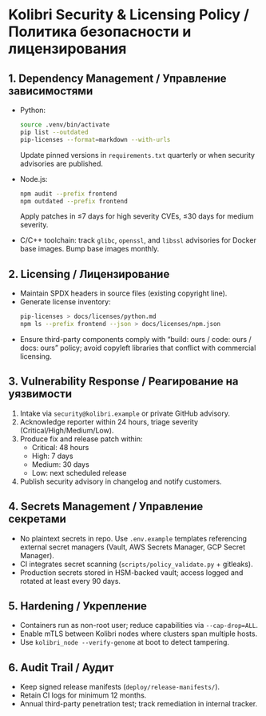 # Kolibri Security & Licensing Policy / Политика безопасности и лицензирования

## 1. Dependency Management / Управление зависимостями

- Python:
  ```bash
  source .venv/bin/activate
  pip list --outdated
  pip-licenses --format=markdown --with-urls
  ```
  Update pinned versions in `requirements.txt` quarterly or when security
  advisories are published.

- Node.js:
  ```bash
  npm audit --prefix frontend
  npm outdated --prefix frontend
  ```
  Apply patches in ≤7 days for high severity CVEs, ≤30 days for medium severity.

- C/C++ toolchain: track `glibc`, `openssl`, and `libssl` advisories for Docker
  base images. Bump base images monthly.

## 2. Licensing / Лицензирование

- Maintain SPDX headers in source files (existing copyright line).
- Generate license inventory:
  ```bash
  pip-licenses > docs/licenses/python.md
  npm ls --prefix frontend --json > docs/licenses/npm.json
  ```
- Ensure third-party components comply with “build: ours / code: ours / docs: ours”
  policy; avoid copyleft libraries that conflict with commercial licensing.

## 3. Vulnerability Response / Реагирование на уязвимости

1. Intake via `security@kolibri.example` or private GitHub advisory.
2. Acknowledge reporter within 24 hours, triage severity (Critical/High/Medium/Low).
3. Produce fix and release patch within:
   - Critical: 48 hours
   - High: 7 days
   - Medium: 30 days
   - Low: next scheduled release
4. Publish security advisory in changelog and notify customers.

## 4. Secrets Management / Управление секретами

- No plaintext secrets in repo. Use `.env.example` templates referencing external
  secret managers (Vault, AWS Secrets Manager, GCP Secret Manager).
- CI integrates secret scanning (`scripts/policy_validate.py` + gitleaks).
- Production secrets stored in HSM-backed vault; access logged and rotated at
  least every 90 days.

## 5. Hardening / Укрепление

- Containers run as non-root user; reduce capabilities via `--cap-drop=ALL`.
- Enable mTLS between Kolibri nodes where clusters span multiple hosts.
- Use `kolibri_node --verify-genome` at boot to detect tampering.

## 6. Audit Trail / Аудит

- Keep signed release manifests (`deploy/release-manifests/`).
- Retain CI logs for minimum 12 months.
- Annual third-party penetration test; track remediation in internal tracker.


